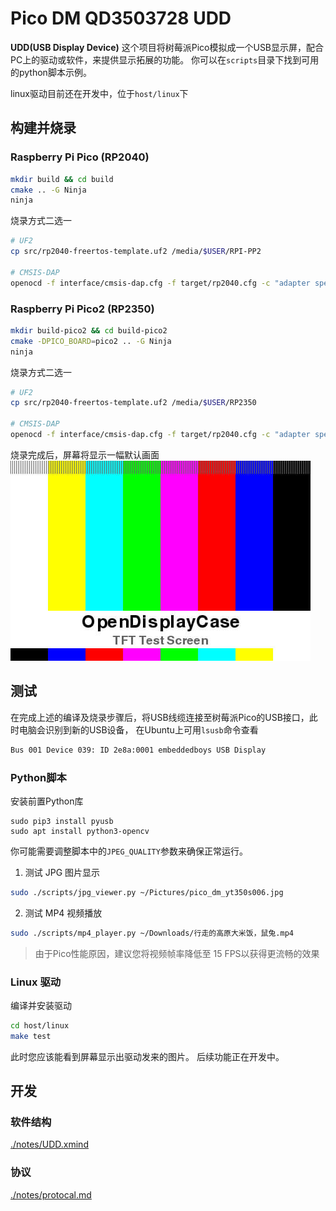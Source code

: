 # Pico DM QD3503728 UDD

**UDD(USB Display Device)** 这个项目将树莓派Pico模拟成一个USB显示屏，配合PC上的驱动或软件，来提供显示拓展的功能。
你可以在`scripts`目录下找到可用的python脚本示例。

linux驱动目前还在开发中，位于`host/linux`下

## 构建并烧录

### Raspberry Pi Pico (RP2040)
```bash
mkdir build && cd build
cmake .. -G Ninja
ninja
```

烧录方式二选一
```bash
# UF2
cp src/rp2040-freertos-template.uf2 /media/$USER/RPI-PP2

# CMSIS-DAP
openocd -f interface/cmsis-dap.cfg -f target/rp2040.cfg -c "adapter speed 25000" -c "program src/rp2040-freertos-template.elf verify reset; shutdown;"
```

### Raspberry Pi Pico2 (RP2350)

```bash
mkdir build-pico2 && cd build-pico2
cmake -DPICO_BOARD=pico2 .. -G Ninja
ninja
```
烧录方式二选一
```bash
# UF2
cp src/rp2040-freertos-template.uf2 /media/$USER/RP2350

# CMSIS-DAP
openocd -f interface/cmsis-dap.cfg -f target/rp2040.cfg -c "adapter speed 25000" -c "program src/rp2040-freertos-template.elf verify reset; shutdown;"
```

烧录完成后，屏幕将显示一幅默认画面
![img](./assets/screen_480x320.jpg)

## 测试

在完成上述的编译及烧录步骤后，将USB线缆连接至树莓派Pico的USB接口，此时电脑会识别到新的USB设备，
在Ubuntu上可用`lsusb`命令查看
```bash
Bus 001 Device 039: ID 2e8a:0001 embeddedboys USB Display
```

### Python脚本

安装前置Python库
```
sudo pip3 install pyusb
sudo apt install python3-opencv
```

你可能需要调整脚本中的`JPEG_QUALITY`参数来确保正常运行。

1. 测试 JPG 图片显示

```bash
sudo ./scripts/jpg_viewer.py ~/Pictures/pico_dm_yt350s006.jpg
```

2. 测试 MP4 视频播放

```bash
sudo ./scripts/mp4_player.py ~/Downloads/行走的高原大米饭，鼠兔.mp4
```

> 由于Pico性能原因，建议您将视频帧率降低至 15 FPS以获得更流畅的效果

### Linux 驱动

编译并安装驱动
```bash
cd host/linux
make test
```
此时您应该能看到屏幕显示出驱动发来的图片。 后续功能正在开发中。

## 开发

### 软件结构

[./notes/UDD.xmind](./notes/UDD.xmind)

### 协议

[./notes/protocal.md](./notes/protocal.md)
